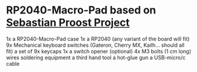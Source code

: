 # RP2040-Macro-Pad based on [Sebastian Proost Project](https://www.thingiverse.com/thing:4816077)
1x a RP2040-Macro-Pad case
1x a RP2040 (any variant of the board will fit)
9x Mechanical keyboard switches (Gateron, Cherry MX, Kailh… should all fit)
a set of 9x keycaps
1x a switch opener (optional)
4x M3 bolts (1 cm long)
wires
soldering equipment
a third hand tool
a hot-glue gun
a USB-micro/c cable
